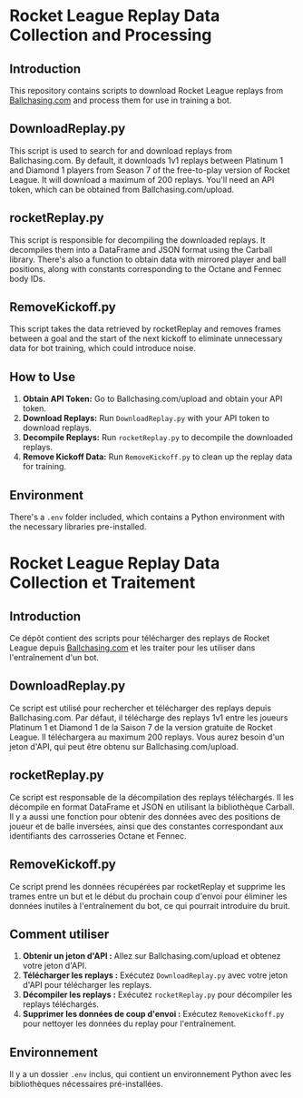 # Rocket League Replay Data Collection and Processing

## Introduction
This repository contains scripts to download Rocket League replays from [Ballchasing.com](https://ballchasing.com) and process them for use in training a bot.

## DownloadReplay.py
This script is used to search for and download replays from Ballchasing.com. By default, it downloads 1v1 replays between Platinum 1 and Diamond 1 players from Season 7 of the free-to-play version of Rocket League. It will download a maximum of 200 replays. You'll need an API token, which can be obtained from Ballchasing.com/upload.

## rocketReplay.py
This script is responsible for decompiling the downloaded replays. It decompiles them into a DataFrame and JSON format using the Carball library. There's also a function to obtain data with mirrored player and ball positions, along with constants corresponding to the Octane and Fennec body IDs.

## RemoveKickoff.py
This script takes the data retrieved by rocketReplay and removes frames between a goal and the start of the next kickoff to eliminate unnecessary data for bot training, which could introduce noise.

## How to Use
1. **Obtain API Token:** Go to Ballchasing.com/upload and obtain your API token.
2. **Download Replays:** Run `DownloadReplay.py` with your API token to download replays.
3. **Decompile Replays:** Run `rocketReplay.py` to decompile the downloaded replays.
4. **Remove Kickoff Data:** Run `RemoveKickoff.py` to clean up the replay data for training.

## Environment
There's a `.env` folder included, which contains a Python environment with the necessary libraries pre-installed.

# Rocket League Replay Data Collection et Traitement

## Introduction
Ce dépôt contient des scripts pour télécharger des replays de Rocket League depuis [Ballchasing.com](https://ballchasing.com) et les traiter pour les utiliser dans l'entraînement d'un bot.

## DownloadReplay.py
Ce script est utilisé pour rechercher et télécharger des replays depuis Ballchasing.com. Par défaut, il télécharge des replays 1v1 entre les joueurs Platinum 1 et Diamond 1 de la Saison 7 de la version gratuite de Rocket League. Il téléchargera au maximum 200 replays. Vous aurez besoin d'un jeton d'API, qui peut être obtenu sur Ballchasing.com/upload.

## rocketReplay.py
Ce script est responsable de la décompilation des replays téléchargés. Il les décompile en format DataFrame et JSON en utilisant la bibliothèque Carball. Il y a aussi une fonction pour obtenir des données avec des positions de joueur et de balle inversées, ainsi que des constantes correspondant aux identifiants des carrosseries Octane et Fennec.

## RemoveKickoff.py
Ce script prend les données récupérées par rocketReplay et supprime les trames entre un but et le début du prochain coup d'envoi pour éliminer les données inutiles à l'entraînement du bot, ce qui pourrait introduire du bruit.

## Comment utiliser
1. **Obtenir un jeton d'API :** Allez sur Ballchasing.com/upload et obtenez votre jeton d'API.
2. **Télécharger les replays :** Exécutez `DownloadReplay.py` avec votre jeton d'API pour télécharger les replays.
3. **Décompiler les replays :** Exécutez `rocketReplay.py` pour décompiler les replays téléchargés.
4. **Supprimer les données de coup d'envoi :** Exécutez `RemoveKickoff.py` pour nettoyer les données du replay pour l'entraînement.

## Environnement
Il y a un dossier `.env` inclus, qui contient un environnement Python avec les bibliothèques nécessaires pré-installées.
